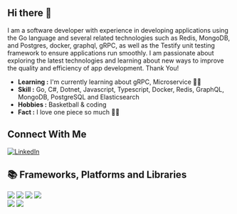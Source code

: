 ## Hi there 👋
I am a software developer with experience in developing applications using the Go language and several related technologies such as Redis, MongoDB, and Postgres, docker, graphql, gRPC, as well as the Testify unit testing framework to ensure applications run smoothly.
I am passionate about exploring the latest technologies and learning about new ways to improve the quality and efficiency of app development. Thank You!

- **Learning :** I'm currently learning about gRPC, Microservice :man_technologist:
- **Skill :** Go, C#, Dotnet, Javascript, Typescript, Docker, Redis, GraphQL, MongoDB, PostgreSQL and Elasticsearch
- **Hobbies :** Basketball & coding
- **Fact :** I love one piece so much :pirate_flag:

## Connect With Me
<a href="https://www.linkedin.com/in/muhammad-saufi-roja-11427a1b8/" target="_blank"><img src="https://img.shields.io/badge/LinkedIn-%230077B5.svg?&style=flat-square&logo=linkedin&logoColor=white" alt="LinkedIn"></a>

## 📚 Frameworks, Platforms and Libraries
![](https://img.shields.io/badge/go-%2300ADD8.svg?style=for-the-badge&logo=go&logoColor=white)
![](https://img.shields.io/badge/JavaScript-323330?style=for-the-badge&logo=javascript&logoColor=F7DF1E)
![](https://img.shields.io/badge/TypeScript-007ACC?style=for-the-badge&logo=typescript&logoColor=white)
![](https://img.shields.io/badge/Next-black?style=for-the-badge&logo=next.js&logoColor=white)
<br/>
![](https://img.shields.io/badge/docker-%230db7ed.svg?style=for-the-badge&logo=docker&logoColor=white)
![](https://img.shields.io/badge/-GraphQL-E10098?style=for-the-badge&logo=graphql&logoColor=white)
     
<!--
**saufiroja/saufiroja** is a ✨ _special_ ✨ repository because its `README.md` (this file) appears on your GitHub profile.

Here are some ideas to get you started:

- 🔭 I’m currently working on ...
- 🌱 I’m currently learning ...
- 👯 I’m looking to collaborate on ...
- 🤔 I’m looking for help with ...
- 💬 Ask me about ...
- 📫 How to reach me: ...
- 😄 Pronouns: ...
- ⚡ Fun fact: ...
-->
